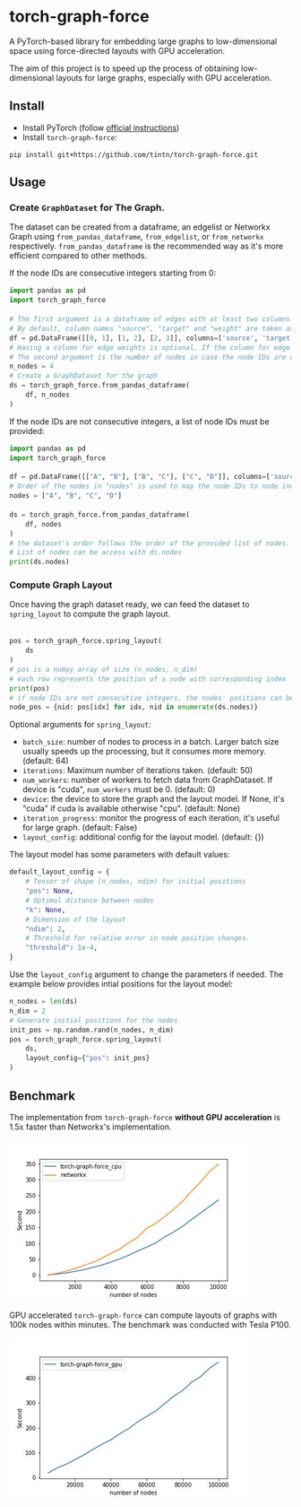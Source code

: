 # torch-graph-force

A PyTorch-based library for embedding large graphs to low-dimensional space using force-directed layouts with GPU acceleration.

The aim of this project is to speed up the process of obtaining low-dimensional layouts for large graphs, especially with GPU acceleration.

## Install

- Install PyTorch (follow [official instructions](https://pytorch.org/get-started/locally))
- Install `torch-graph-force`:
```shell
pip install git+https://github.com/tintn/torch-graph-force.git
```

## Usage

### Create `GraphDataset` for The Graph.

The dataset can be created from a dataframe, an edgelist or Networkx Graph using `from_pandas_dataframe`, `from_edgelist`, or `from_networkx` respectively. `from_pandas_dataframe` is the recommended way as it's more efficient compared to other methods.

If the node IDs are consecutive integers starting from 0:

```python
import pandas as pd
import torch_graph_force

# The first argument is a dataframe of edges with at least two columns for source and target nodes.
# By default, column names "source", "target" and "weight" are taken as source nodes, target nodes and edge weights.
df = pd.DataFrame([[0, 1], [1, 2], [2, 3]], columns=['source', 'target'])
# Having a column for edge weights is optional. If the column for edge weights does not exist, 1.0 will be used for all edges.
# The second argument is the number of nodes in case the node IDs are consecutive integers starting from 0.
n_nodes = 4
# Create a GraphDataset for the graph
ds = torch_graph_force.from_pandas_dataframe(
    df, n_nodes
)
```

If the node IDs are not consecutive integers, a list of node IDs must be provided:
```python
import pandas as pd
import torch_graph_force

df = pd.DataFrame([["A", "B"], ["B", "C"], ["C", "D"]], columns=['source', 'target'])
# Order of the nodes in "nodes" is used to map the node IDs to node indices.
nodes = ["A", "B", "C", "D"]

ds = torch_graph_force.from_pandas_dataframe(
    df, nodes
)
# the dataset's order follows the order of the provided list of nodes. In this example, calling  ds[0] will return the data for node "A" and ds[1] for node "B"
# List of nodes can be access with ds.nodes
print(ds.nodes)
```
### Compute Graph Layout

Once having the graph dataset ready, we can feed the dataset to `spring_layout` to compute the graph layout.

```python

pos = torch_graph_force.spring_layout(
    ds
)
# pos is a numpy array of size (n_nodes, n_dim)
# each row represents the position of a node with corresponding index
print(pos)
# if node IDs are not consecutive integers, the nodes' positions can be obtained from the node list
node_pos = {nid: pos[idx] for idx, nid in enumerate(ds.nodes)}
```

Optional arguments for `spring_layout`:
- `batch_size`: number of nodes to process in a batch. Larger batch size usually speeds up the processing, but it consumes more memory. (default: 64)
- `iterations`: Maximum number of iterations taken. (default: 50)
- `num_workers`: number of workers to fetch data from GraphDataset. If device is "cuda", `num_workers` must be 0. (default: 0)
- `device`: the device to store the graph and the layout model. If None, it's "cuda" if cuda is available otherwise "cpu". (default: None)
- `iteration_progress`: monitor the progress of each iteration, it's useful for large graph. (default: False)
- `layout_config`: additional config for the layout model. (default: {})

The layout model has some parameters with default values:
```python
default_layout_config = {
    # Tensor of shape (n_nodes, ndim) for initial positions
    "pos": None,
    # Optimal distance between nodes
    "k": None,
    # Dimension of the layout
    "ndim": 2,
    # Threshold for relative error in node position changes.
    "threshold": 1e-4,
}
```

Use the `layout_config` argument to change the parameters if needed. The example below provides intial positions for the layout model:
```python
n_nodes = len(ds)
n_dim = 2
# Generate initial positions for the nodes
init_pos = np.random.rand(n_nodes, n_dim)
pos = torch_graph_force.spring_layout(
    ds,
    layout_config={"pos": init_pos}
)
```
## Benchmark

The implementation from `torch-graph-force` **without GPU acceleration** is 1.5x faster than Networkx's implementation.

![CPU Benchmark](/assets/cpu-benchmark.jpg)

GPU accelerated `torch-graph-force` can compute layouts of graphs with 100k nodes within minutes. The benchmark was conducted with Tesla P100.

![GPU Benchmark](/assets/gpu-benchmark.jpg)

